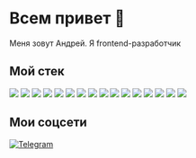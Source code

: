 <h1>Всем привет 🤞</h1>     
<div id="header-block" align="center">
       <p align="left">Меня зовут Андрей. Я frontend-разработчик</p>
</div>

<h2>Мой стек</h2>
<div id="signs-block" align="left">
       <img src="https://img.shields.io/badge/html5-%23E34F26.svg?style=for-the-badge&logo=html5&logoColor=white"/>
       <img src="https://img.shields.io/badge/css3-%231572B6.svg?style=for-the-badge&logo=css3&logoColor=white"/>
       <img src="https://img.shields.io/badge/SASS-hotpink.svg?style=for-the-badge&logo=SASS&logoColor=white"/>
       <img src="https://img.shields.io/badge/javascript-%23323330.svg?style=for-the-badge&logo=javascript&logoColor=%23F7DF1E"/>
       <img src="https://img.shields.io/badge/typescript-%23007ACC.svg?style=for-the-badge&logo=typescript&logoColor=white"/>
       <img src="https://img.shields.io/badge/webpack-%238DD6F9.svg?style=for-the-badge&logo=webpack&logoColor=black"/>  
       <img src="https://img.shields.io/badge/git-%23F05033.svg?style=for-the-badge&logo=git&logoColor=white"/>
       <img src="https://img.shields.io/badge/react-%2320232a.svg?style=for-the-badge&logo=react&logoColor=%2361DAFB"/>
       <img src="https://img.shields.io/badge/redux-%23593d88.svg?style=for-the-badge&logo=redux&logoColor=white"/>
       <img src="https://img.shields.io/badge/-jest-%23C21325?style=for-the-badge&logo=jest&logoColor=white"/>
       <img src="https://img.shields.io/badge/express.js-%23404d59.svg?style=for-the-badge&logo=express&logoColor=%2361DAFB"/>
       <img src="https://img.shields.io/badge/MongoDB-%234ea94b.svg?style=for-the-badge&logo=mongodb&logoColor=white"/>
       <img src="https://img.shields.io/badge/postgres-%23316192.svg?style=for-the-badge&logo=postgresql&logoColor=white"/>
       <img src="https://img.shields.io/badge/-cypress-%23E5E5E5?style=for-the-badge&logo=cypress&logoColor=058a5e"/>
       <img src="https://img.shields.io/badge/figma-%23F24E1E.svg?style=for-the-badge&logo=figma&logoColor=white"/>
       <img src="https://img.shields.io/badge/-Storybook-FF4785?style=for-the-badge&logo=storybook&logoColor=white"/>
</div>

<h2>Мои соцсети</h2>
<a href="https://t.me/vavrao68" target="_blank">
    <img src="https://img.shields.io/badge/Telegram-%232CA5E0.svg?style=for-the-badge&logo=Telegram&logoColor=white" alt="Telegram"/>
  </a>

<!--
**Andrey68Vyazovov/Andrey68Vyazovov** is a ✨ _special_ ✨ repository because its `README.md` (this file) appears on your GitHub profile.

Here are some ideas to get you started:

- 🔭 I’m currently working on ...
- 🌱 I’m currently learning ...
- 👯 I’m looking to collaborate on ...
- 🤔 I’m looking for help with ...
- 💬 Ask me about ...
- 📫 How to reach me: ...
- 😄 Pronouns: ...
- ⚡ Fun fact: ...
-->

